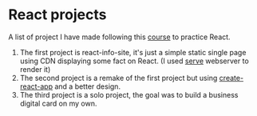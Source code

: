 # React projects

A list of project I have made following this [course](https://www.youtube.com/watch?v=bMknfKXIFA8&t=352s) to practice React.

1. The first project is react-info-site, it's just a simple static single page using CDN displaying some fact on React. (I used [serve](https://www.npmjs.com/package/serve) webserver to render it)
2. The second project is a remake of the first project but using [create-react-app](https://create-react-app.dev/) and a better design.
3. The third project is a solo project, the goal was to build a business digital card on my own.
